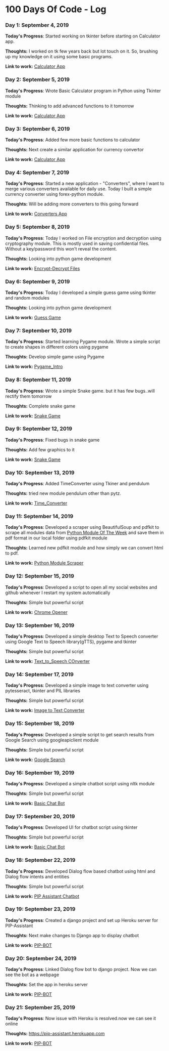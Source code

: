 # 100 Days Of Code - Log

### Day 1: September 4, 2019

**Today's Progress**: Started working on tkinter before starting on Calculator app.

**Thoughts:** I worked on tk few years back but lot touch on it. So, brushing up my knowledge on it using some basic programs.

**Link to work:** [Calculator App](https://github.com/eswari-mani-priya/myblog/blob/master/Calculator/helloworld.py)

### Day 2: September 5, 2019

**Today's Progress**: Wrote Basic Calculator program in Python using Tkinter module

**Thoughts:** Thinking to add advanced functions to it tomorrow

**Link to work:** [Calculator App](https://github.com/eswari-mani-priya/myblog/blob/master/Calculator/calculator.py)

### Day 3: September 6, 2019

**Today's Progress**: Added few more basic functions to calculator

**Thoughts:** Next create a similar application for currency convertor

**Link to work:** [Calculator App](https://github.com/eswari-mani-priya/myblog/blob/master/Calculator/calculator.py)

### Day 4: September 7, 2019

**Today's Progress**: Started a new application - "Converters", where I want to merge various converters available for daily use. Today I built a simple currency converter using forex-python module.

**Thoughts:** Will be adding more converters to this going forward

**Link to work:** [Converters App](https://github.com/eswari-mani-priya/myblog/tree/master/Converters)

### Day 5: September 8, 2019

**Today's Progress**: Today I worked on File encryption and decryption using cryptography module. This is mostly used in saving confidential files. Without a key/password this won't reveal the content.

**Thoughts:** Looking into python game development

**Link to work:** [Encrypt-Decrypt Files](https://github.com/eswari-mani-priya/myblog/blob/master/Random/encrypt-decrypt.py)

### Day 6: September 9, 2019

**Today's Progress**: Today I developed a simple guess game using tkinter and random modules

**Thoughts:** Looking into python game development

**Link to work:** [Guess Game](https://github.com/eswari-mani-priya/myblog/blob/master/Games/guess_game.py)

### Day 7: September 10, 2019

**Today's Progress**: Started learning Pygame module. Wrote a simple script to create shapes in different colors using pygame

**Thoughts:** Develop simple game using Pygame

**Link to work:** [Pygame_Intro](https://github.com/eswari-mani-priya/myblog/blob/master/Games/Pygame_intro.py)

### Day 8: September 11, 2019

**Today's Progress**: Wrote a simple Snake game. but it has few bugs..will rectify them tomorrow

**Thoughts:** Complete snake game

**Link to work:** [Snake Game](https://github.com/eswari-mani-priya/myblog/blob/master/Games/snake_game.py)

### Day 9: September 12, 2019

**Today's Progress**: Fixed bugs in snake game

**Thoughts:** Add few graphics to it

**Link to work:** [Snake Game](https://github.com/eswari-mani-priya/myblog/blob/master/Games/snake_game.py)

### Day 10: September 13, 2019

**Today's Progress**: Added TimeConverter using Tkiner and pendulum

**Thoughts:** tried new module pendulum other than pytz.

**Link to work:** [Time_Converter](https://github.com/eswari-mani-priya/myblog/blob/master/Converters/time_converter.py)

### Day 11: September 14, 2019

**Today's Progress**: Developed a scraper using BeautifulSoup and pdfkit to scrape all modules data from [Python Module Of The Week](https://pymotw.com/3/) and save them in pdf format in our local folder using pdfkit module

**Thoughts:** Learned new pdfkit module and how simply we can convert html to pdf.

**Link to work:** [Python Module Scraper](https://github.com/eswari-mani-priya/myblog/blob/master/Random/scraper.py)

### Day 12: September 15, 2019

**Today's Progress**: Developed a script to open all my social websites and github whenever I restart my system automatically

**Thoughts:** Simple but powerful script

**Link to work:** [Chrome Opener](https://github.com/eswari-mani-priya/myblog/blob/master/Random/chrome_tabs.py)

### Day 13: September 16, 2019

**Today's Progress**: Developed a simple desktop Text to Speech converter using Google Text to Speech library(gTTS), pygame and tkinter

**Thoughts:** Simple but powerful script

**Link to work:** [Text_to_Speech COnverter](https://github.com/eswari-mani-priya/myblog/blob/master/Converters/text_to_speech.py)

### Day 14: September 17, 2019

**Today's Progress**: Developed a simple image to text converter using pytesseract, tkinter and PIL libraries

**Thoughts:** Simple but powerful script

**Link to work:** [Image to Text Converter](https://github.com/eswari-mani-priya/myblog/blob/master/Converters/image_to_text.py)


### Day 15: September 18, 2019

**Today's Progress**: Developed a simple script to get search results from Google Search using googleapiclient module

**Thoughts:** Simple but powerful script

**Link to work:** [Google Search](https://github.com/eswari-mani-priya/myblog/blob/master/Random/gsearch.py)


### Day 16: September 19, 2019

**Today's Progress**: Developed a simple chatbot script using nltk module

**Thoughts:** Simple but powerful script

**Link to work:** [Basic Chat Bot](https://github.com/eswari-mani-priya/myblog/blob/master/Random/chat_bot_basic.py)

### Day 17: September 20, 2019

**Today's Progress**: Developed UI for chatbot script using tkinter

**Thoughts:** Simple but powerful script

**Link to work:** [Basic Chat Bot](https://github.com/eswari-mani-priya/myblog/blob/master/Random/chat_bot_basic.py)

### Day 18: September 22, 2019

**Today's Progress**: Developed Dialog flow based chatbot using html and Dialog flow intents and entities

**Thoughts:** Simple but powerful script

**Link to work:** [PIP Assistant Chatbot](https://github.com/eswari-mani-priya/myblog/tree/master/PIP-Chatbot)


### Day 19: September 23, 2019

**Today's Progress**: Created a django project and set up Heroku server for PIP-Assistant

**Thoughts:** Next make changes to Django app to display chatbot

**Link to work:** [PIP-BOT](https://github.com/eswari-mani-priya/PIP-Assistant)


### Day 20: September 24, 2019

**Today's Progress**: Linked Dialog flow bot to django project. Now we can see the bot as a webpage

**Thoughts:** Set the app in heroku server

**Link to work:** [PIP-BOT](https://github.com/eswari-mani-priya/PIP-Assistant)

### Day 21: September 25, 2019

**Today's Progress**: Now issue with Heroku is resolved.now we can see it online

**Thoughts:** https://pip-assistant.herokuapp.com

**Link to work:** [PIP-BOT](https://github.com/eswari-mani-priya/PIP-Assistant)
